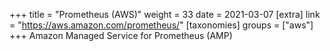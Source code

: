 +++
title = "Prometheus (AWS)"
weight = 33
date = 2021-03-07
[extra]
link = "https://aws.amazon.com/prometheus/"
[taxonomies]
groups = ["aws"]
+++
Amazon Managed Service for Prometheus (AMP)

